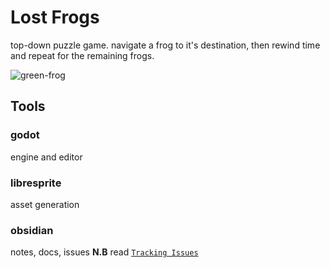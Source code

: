 # Lost Frogs

top-down puzzle game.
navigate a frog to it's destination,
then rewind time and repeat for the remaining frogs.

![green-frog](godot/assets/frogs/green-frog.png)

## Tools
### godot
engine and editor
### libresprite
asset generation
### obsidian
notes, docs, issues
**N.B** read [`Tracking Issues`](obsidian/Issues/Issues.md)
